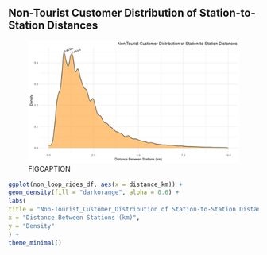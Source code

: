 ## Non-Tourist Customer Distribution of Station-to-Station Distances

<figure class="float-right">
  <a href="../images/Non-Tourist_Customer_Distribution_of_Station-to-Station_Distance.png" target="_blank" title="Select image to open full sized chart">
  <img src="../images/thumbnails/Non-Tourist_Customer_Distribution_of_Station-to-Station_Distance.png" alt="ALT_TEXT">
  </a>
  <figcaption>
  FIGCAPTION
  </figcaption>
</figure>




```R
ggplot(non_loop_rides_df, aes(x = distance_km)) + 
geom_density(fill = "darkorange", alpha = 0.6) +
labs(
title = "Non-Tourist_Customer_Distribution of Station-to-Station Distances",
x = "Distance Between Stations (km)",
y = "Density"
) +
theme_minimal()
```

